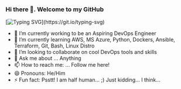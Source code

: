 ### Hi there 👋. Welcome to my GitHub

[![Typing SVG](https://readme-typing-svg.herokuapp.com?color=%2336BCF7&center=true&vCenter=true&width=600&lines=Hi+there+👋,+I+am+Rahim;+Welcome+to+My+Profile!;Aspiring+Cloud+&+DevOps+Engineer;Always+learning+new+things+;)](https://git.io/typing-svg)

- 🔭 I’m currently working to be an Aspiring DevOps Engineer
- 🌱 I’m currently learning AWS, MS Azure, Python, Dockers, Ansible, Terraform, Git, Bash, Linux Distro
- 👯 I’m looking to collaborate on cool DevOps tools and skills
- 💬 Ask me about ... Anything
- 📫 How to reach me: ... Follow me here!
- 😄 Pronouns: He/Him
- ⚡ Fun fact: Psstt! I am half human... ;) Just kidding... I think...
